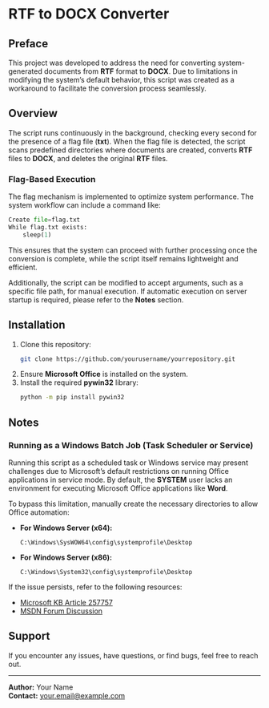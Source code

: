 # **RTF to DOCX Converter**

## **Preface**
This project was developed to address the need for converting system-generated documents from **RTF** format to **DOCX**. Due to limitations in modifying the system’s default behavior, this script was created as a workaround to facilitate the conversion process seamlessly.

## **Overview**
The script runs continuously in the background, checking every second for the presence of a flag file (**txt**). When the flag file is detected, the script scans predefined directories where documents are created, converts **RTF** files to **DOCX**, and deletes the original **RTF** files.

### **Flag-Based Execution**
The flag mechanism is implemented to optimize system performance. The system workflow can include a command like:
```python
Create file=flag.txt
While flag.txt exists:
    sleep(1)
```
This ensures that the system can proceed with further processing once the conversion is complete, while the script itself remains lightweight and efficient.

Additionally, the script can be modified to accept arguments, such as a specific file path, for manual execution. If automatic execution on server startup is required, please refer to the **Notes** section.

## **Installation**
1. Clone this repository:
   ```bash
   git clone https://github.com/yourusername/yourrepository.git
   ```
2. Ensure **Microsoft Office** is installed on the system.
3. Install the required **pywin32** library:
   ```bash
   python -m pip install pywin32
   ```

## **Notes**
### **Running as a Windows Batch Job (Task Scheduler or Service)**
Running this script as a scheduled task or Windows service may present challenges due to Microsoft’s default restrictions on running Office applications in service mode. By default, the **SYSTEM** user lacks an environment for executing Microsoft Office applications like **Word**.

To bypass this limitation, manually create the necessary directories to allow Office automation:

- **For Windows Server (x64):**
  ```
  C:\Windows\SysWOW64\config\systemprofile\Desktop
  ```
- **For Windows Server (x86):**
  ```
  C:\Windows\System32\config\systemprofile\Desktop
  ```

If the issue persists, refer to the following resources:
- [Microsoft KB Article 257757](https://www.betaarchive.com/wiki/index.php/Microsoft_KB_Archive/257757)
- [MSDN Forum Discussion](https://social.msdn.microsoft.com/Forums/en-US/b81a3c4e-62db-488b-af06-44421818ef91/excel-2007-automation-on-top-of-a-windows-server-2008-x64?forum=innovateonoffice)

## **Support**
If you encounter any issues, have questions, or find bugs, feel free to reach out.

---
**Author:** Your Name  
**Contact:** your.email@example.com

